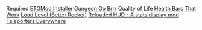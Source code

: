 Required
	[ETGMod Installer](https://modthegungeon.eu/)
	[Gungeon Go Brrr](https://github.com/Gl0rfindel/ETGMod)
Quality of Life
	[Health Bars That Work](https://modworkshop.net/mod/23709)
	[Load Level (Better Rocket)](https://modworkshop.net/mod/29587)
	[Reloaded HUD - A stats display mod](https://modworkshop.net/mod/38245)
	[Teleporters Everywhere](https://modworkshop.net/mod/33465)
	